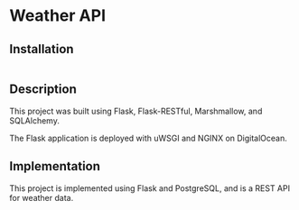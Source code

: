 # Weather API

## Installation

```

```

## Description

This project was built using Flask, Flask-RESTful, Marshmallow, and SQLAlchemy.

The Flask application is deployed with uWSGI and NGINX on DigitalOcean.

## Implementation

This project is implemented using Flask and PostgreSQL, and is a REST API for weather data.
